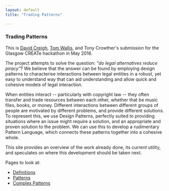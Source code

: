 ```yaml
---
layout: default
title: "Trading Patterns"

---
```


### Trading Patterns

This is [David Creigh](https://github.com/thistleBgood), [Tom Wallis](https://github.com/probablytom), and Tony Crowther's submission for the Glasgow CREATe hackathon in May 2016. 

The project attempts to solve the question: *"do legal alternatives reduce piracy"*? We believe that the answer can be found by employing design patterns to characterise interactions between legal entities in a robust, yet easy to understand way that can aid understanding and allow quick and cohesive models of legal interaction. 

When entities interact -- particularly with copyright law -- they often transfer and trade resources between each other, whether that be music files, books, or money. Different interactions between different groups of people are motivated by different problems, and provide different solutions. To represent this, we use Design Patterns, perfectly suited to providing situations where an issue might require a solution, and an appropriate and proven solution to the problem. We can use this to develop a rudimentary Pattern Language, which connects these patterns together into a cohesive whole. 

This site provides an overview of the work already done, its current utility, and speculates on where this development should be taken next.

Pages to look at:

- [Definitions]("http://tomwallis.net/CREATe-Hackathon/definitions")
- [Patterns]("http://tomwallis.net/CREATe-Hackathon/patterns")
- [Complex Patterns]("http://tomwallis.net/CREATe-Hackathon/complexpatterns")

